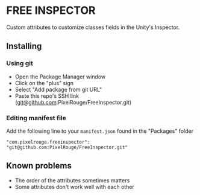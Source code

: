 # FREE INSPECTOR

Custom attributes to customize classes fields in the Unity's Inspector.

## Installing

### Using git

- Open the Package Manager window
- Click on the "plus" sign
- Select "Add package from git URL"
- Paste this repo's SSH link (<git@github.com>:PixelRouge/FreeInspector.git)

### Editing manifest file

Add the following line to your `manifest.json` found in the "Packages" folder

`"com.pixelrouge.freeinspector": "git@github.com:PixelRouge/FreeInspector.git"`

## Known problems

- The order of the attributes sometimes matters
- Some attributes don't work well with each other
